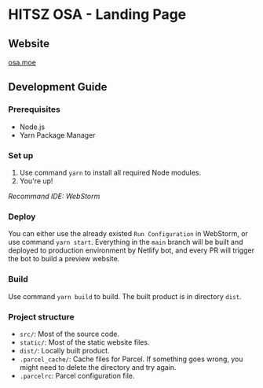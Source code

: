 # HITSZ OSA - Landing Page

## Website

[osa.moe](https://www.osa.moe)

## Development Guide

### Prerequisites

- Node.js
- Yarn Package Manager

### Set up

1. Use command `yarn` to install all required Node modules.
2. You're up!

*Recommand IDE: WebStorm*

### Deploy

You can either use the already existed `Run Configuration` in WebStorm, or use command `yarn start`.
Everything in the `main` branch will be built and deployed to production environment by Netlify bot, and every PR will trigger the bot to build a preview website.

### Build

Use command `yarn build` to build. The built product is in directory `dist`.

### Project structure

- `src/`: Most of the source code.
- `static/`: Most of the static website files.
- `dist/`: Locally built product.
- `.parcel_cache/`: Cache files for Parcel. If something goes wrong, you might need to delete the directory and try again.
- `.parcelrc`: Parcel configuration file.
